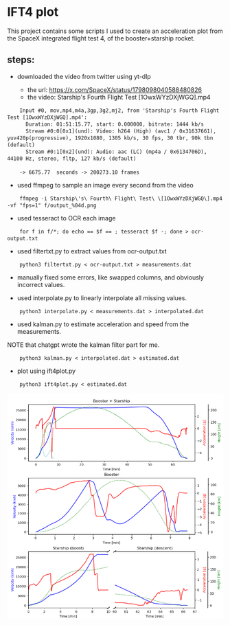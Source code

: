 # IFT4 plot

This project contains some scripts I used to create an acceleration plot from the SpaceX integrated flight test 4,
of the booster+starship rocket.

## steps:

 * downloaded  the video from twitter using yt-dlp 

   * the url: https://x.com/SpaceX/status/1798098040588480826
   * the video: Starship's Fourth Flight Test [1OwxWYzDXjWGQ].mp4

```
    Input #0, mov,mp4,m4a,3gp,3g2,mj2, from 'Starship's Fourth Flight Test [1OwxWYzDXjWGQ].mp4':
      Duration: 01:51:15.77, start: 0.000000, bitrate: 1444 kb/s
      Stream #0:0[0x1](und): Video: h264 (High) (avc1 / 0x31637661), yuv420p(progressive), 1920x1080, 1305 kb/s, 30 fps, 30 tbr, 90k tbn (default)
      Stream #0:1[0x2](und): Audio: aac (LC) (mp4a / 0x6134706D), 44100 Hz, stereo, fltp, 127 kb/s (default)

    -> 6675.77  seconds -> 200273.10 frames
```


 * used ffmpeg to sample an image every second from the video
```
    ffmpeg -i Starship\'s\ Fourth\ Flight\ Test\ \[1OwxWYzDXjWGQ\].mp4 -vf "fps=1" f/output_%04d.png
```


 * used tesseract to OCR each image

```
    for f in f/*; do echo == $f == ; tesseract $f -; done > ocr-output.txt
```


 * used filtertxt.py to extract values from ocr-output.txt

```
    python3 filtertxt.py < ocr-output.txt > measurements.dat
```

 * manually fixed some errors, like swapped columns, and obviously incorrect values.

 * used interpolate.py to linearly interpolate all missing values.

```
    python3 interpolate.py < measurements.dat > interpolated.dat
```

 * used kalman.py to estimate acceleration and speed from the measurements.

NOTE that chatgpt wrote the kalman filter part for me.

```
    python3 kalman.py < interpolated.dat > estimated.dat
```

 * plot using ift4plot.py

```
    python3 ift4plot.py < estimated.dat
```

![ift4 plot](ift4.png)


